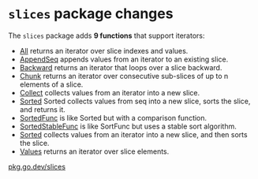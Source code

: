 # `slices` package changes

The `slices` package adds **9 functions** that support iterators:

* [All](https://go.dev/pkg/slices#All) returns an iterator over slice indexes and values.
* [AppendSeq](https://go.dev/pkg/slices#AppendSeq) appends values from an iterator to an existing slice.
* [Backward](https://go.dev/pkg/slices#Backward) returns an iterator that loops over a slice backward.
* [Chunk](https://go.dev/pkg/slices#Chunk) returns an iterator over consecutive sub-slices of up to n elements of a slice.
* [Collect](https://go.dev/pkg/slices#Collect) collects values from an iterator into a new slice.
* [Sorted](https://pkg.go.dev/slices#Sorted) Sorted collects values from seq into a new slice, sorts the slice, and returns it.
* [SortedFunc](https://go.dev/pkg/slices#SortedFunc) is like Sorted but with a comparison function.
* [SortedStableFunc](https://go.dev/pkg/slices#SortedStableFunc) is like SortFunc but uses a stable sort algorithm.
* [Sorted](https://go.dev/pkg/slices#Sorted) collects values from an iterator into a new slice, and then sorts the slice.
* [Values](https://go.dev/pkg/slices#Values) returns an iterator over slice elements.

[pkg.go.dev/slices](https://pkg.go.dev/slices)
